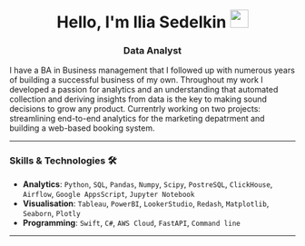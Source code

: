<h1 align="center">Hello, I'm Ilia Sedelkin</a> 
<img src="https://github.com/blackcater/blackcater/raw/main/images/Hi.gif" height="32"/></h1>
<h3 align="center">Data Analyst</h3>

I have a BA in Business management that I followed up with numerous years of building a successful business of my own. Throughout my work I developed a passion for analytics and an understanding that automated collection and deriving insights from data is the key to making sound decisions to grow any product. Currentrly working on two projects: streamlining end-to-end analytics for the marketing depatrment and building a web-based booking system.

---
### Skills & Technologies :hammer_and_wrench:

- **Analytics**: `Python`, `SQL`, `Pandas`, `Numpy`, `Scipy`, `PostreSQL`, `ClickHouse`, `Airflow`, `Google AppsScript`, `Jupyter Notebook`
- **Visualisation**: `Tableau`, `PowerBI`, `LookerStudio`, `Redash`, `Matplotlib`, `Seaborn`, `Plotly`
- **Programming**: `Swift`, `C#`, `AWS Cloud`, `FastAPI`, `Command line`
---




<!--
**iliasedelkin/iliasedelkin** is a ✨ _special_ ✨ repository because its `README.md` (this file) appears on your GitHub profile.

Here are some ideas to get you started:

- 🔭 I’m currently working on ...
- 🌱 I’m currently learning ...
- 👯 I’m looking to collaborate on ...
- 🤔 I’m looking for help with ...
- 💬 Ask me about ...
- 📫 How to reach me: ...
- 😄 Pronouns: ...
- ⚡ Fun fact: ...
-->
